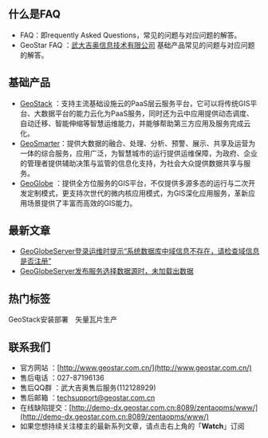 ## 什么是FAQ
- FAQ：即requently Asked Questions，常见的问题与对应问题的解答。
- GeoStar FAQ  ：[武大吉奥信息技术有限公司](http://www.geostar.com.cn/) 基础产品常见的问题与对应问题的解答。



## 基础产品
- [GeoStack](http://www.geostar.com.cn/html/c/30/index.html) ：支持主流基础设施云的PaaS层云服务平台，它可以将传统GIS平台、大数据平台的能力云化为PaaS服务，同时还为云中应用提供动态调度、自动迁移、智能伸缩等智慧运维能力，并能够帮助第三方应用及服务完成云化。
- [GeoSmarter](http://www.geostar.com.cn/html/c/31/index.html)：提供大数据的融合、处理、分析、预警、展示、共享及运营为一体的综合服务，应用广泛，为智慧城市的运行提供运维保障，为政府、企业的管理者提供辅助决策与监管的信息化支持，为社会大众提供数据共享与服务。
- [GeoGlobe](http://www.geostar.com.cn/html/c/32/index.html) ：提供全方位服务的GIS平台，不仅提供多源多态的运行与二次开发定制模式，更支持次世代的微内核应用模式，为GIS深化应用服务，革新应用场景提供了丰富而高效的GIS能力。


## 最新文章
- [GeoGlobeServer登录运维时提示“系统数据库中域信息不存在，请检查域信息是否注册”](https://github.com/GeoStar2018/GeoStarFAQ/blob/master/GeoGlobe/Server/%E9%83%A8%E7%BD%B2/%E7%99%BB%E5%BD%95_GeoGlobeServer%E7%99%BB%E5%BD%95%E8%BF%90%E7%BB%B4%E6%97%B6%E6%8F%90%E7%A4%BA%E2%80%9C%E7%B3%BB%E7%BB%9F%E6%95%B0%E6%8D%AE%E5%BA%93%E4%B8%AD%E5%9F%9F%E4%BF%A1%E6%81%AF%E4%B8%8D%E5%AD%98%E5%9C%A8%EF%BC%8C%E8%AF%B7%E6%A3%80%E6%9F%A5%E5%9F%9F%E4%BF%A1%E6%81%AF%E6%98%AF%E5%90%A6%E6%B3%A8%E5%86%8C%E2%80%9D.md) 
- [GeoGlobeServer发布服务选择数据源时，未加载出数据](https://github.com/GeoStar2018/GeoStarFAQ/blob/master/GeoGlobe/Server/%E5%8F%91%E5%B8%83%E5%8F%91%E5%B8%83/%E6%95%B0%E6%8D%AE%E6%BA%90_GeoGlobeServer%E5%8F%91%E5%B8%83%E6%9C%8D%E5%8A%A1%E9%80%89%E6%8B%A9%E6%95%B0%E6%8D%AE%E6%BA%90%E6%97%B6%EF%BC%8C%E6%9C%AA%E5%8A%A0%E8%BD%BD%E5%87%BA%E6%95%B0%E6%8D%AE.md) 


 
## 热门标签    
GeoStack安装部署　矢量瓦片生产
 

## 联系我们
- 官方网站 ：[http://www.geostar.com.cn/](http://www.geostar.com.cn/) 
- 售后电话 ：027-87196136
- 售后QQ群 ：武大吉奥售后服务(112128929)
- 售后邮箱 ：techsupport@geostar.com.cn
- 在线缺陷提交：[http://demo-dx.geostar.com.cn:8089/zentaopms/www/](http://demo-dx.geostar.com.cn:8089/zentaopms/www/)
- 如果您想持续关注楼主的最新系列文章，请点击右上角的「**Watch**」订阅

